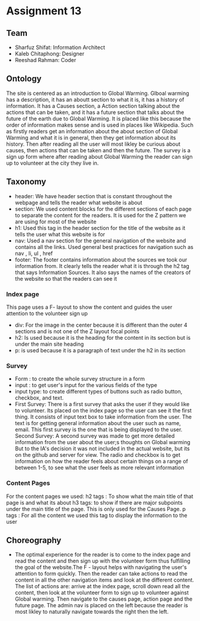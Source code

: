 # Assignment 13

## Team

- Sharfuz Shifat: Information Architect
- Kaleb Chitaphong: Designer
- Reeshad Rahman: Coder


## Ontology
The site is centered as an introduction to Global Warming.  Glboal warming has a description, it has an aboutt section to what it is, it has a history of information. It has a Causes section, a Action section talking about the actions that can be taken, and it has a future section that talks about the future of the earth due to Global Warming.
It is placed like this because the order of information makes sense and is used in places like Wikipedia.
Such as firstly readers get an information about the about section of Global Warming and what it is in general, then they
get information about its history. Then after reading all the user will most likley be curious about causes, then actions that can 
be taken and then the future. 
The survey is a sign up form where after reading about Global Warming the reader can sign up to volunteer at the city they live in.

## Taxonomy

- header: We have  header section that is constant throughout the webpage and tells the reader what website is about
- section: We used content blocks for the different sections of each page to separate the content for the readers.
  It is used for the Z pattern we are using for most of the website
- h1: Used this tag in the header section for the title of the website as it tells the user what this website is for
- nav: Used a nav section for the general navigation of the website and contains all the links. Used general best practices for navigation such as nav , li, ul , href
- footer: The footer contains information about the sources we took our information from. It clearly tells the reader what it is through the h2 tag that says Information Sources. It also says the names of the creators of the website so that the readers can see it

  
### Index page
This page uses a F- layout to show the content and guides the user attention to the volunteer sign up
- div: For the image in the center because it is different
  than the outer 4 sections and is not one of the Z layout 
  focal points
- h2: Is used because it is the heading for the content
  in its section but is under the main site heading
- p: is used because it is a paragraph of text under
  the h2 in its section
  
### Survey
  - Form : to create the whole survey structure in a form
  - input : to get user's input for the various fields of the type
  - input type:  to create different types of buttons such as radio button, checkbox, and text.
 - First Survey: There is a first survey that asks the user if they would like to volunteer. Its placed on the index page so
the user can see it the first thing. It consists of input text box to take information from the user. 
 The text is for getting general information about the user such as name, email. This first survey is the one that is being displayed to the user.
Second Survey: A second survey was made to get more detailed information from the user about the user;s thoughts on Global warming
But to the IA's decision it was not included in the actual website, but its on the github and server for view. 
The radio and checkbox is to get information on how the reader feels about certain things on a range of between 1-5, to
see what the user feels as more relevant information
 
 ### Content Pages
 
 For the content pages we used:
h2 tags : To show what the main title of that page is and what its about
h3 tags: to show if there are major subpoints under the main title of the page. This is only used for the Causes Page.
p tags : For all the content we used this tag to display the information to the user    
  

## Choreography

- The optimal experience for the reader is to come to the index page and read the content and then sign up with the volunteer form thus fulfilling the goal of the website.The F - layout helps with navigating the user's attention to form quickly. Then the reader can take actions to read the content in all the other navigation items and look at the different content. 
The list of actions are: arrive at the index page, scroll down read all the content, then look at the volunteer form to sign up to volunteer against Global warming. Then navigate to the causes page, action page and the future page.
 The admin nav is placed on the left because the reader is most likley to naturally navigate towards the right then the left.


